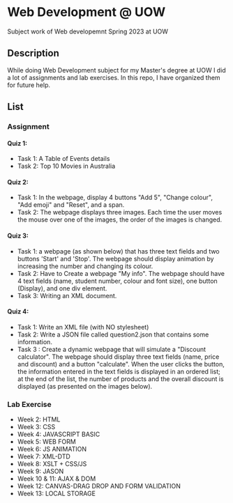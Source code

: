 # Web Development @ UOW
Subject work of Web developemnt Spring 2023 at UOW
## Description
While doing Web Development subject for my Master's degree at UOW I did a lot of assignments and 
lab exercises. In this repo, I have organized them for future help.

## List
### Assignment
#### Quiz 1: 
* Task 1: A Table of Events details
* Task 2: Top 10 Movies in Australia
#### Quiz 2:
* Task 1: In the webpage, display 4 buttons "Add 5", "Change colour", "Add emoji" and "Reset", and a span.
* Task 2: The webpage displays three images. Each time the user moves the mouse over one of the images, the order of the images is changed. 
#### Quiz 3:
* Task 1: a webpage (as shown below) that has three text fields and two buttons 'Start' and 'Stop'. The webpage should display animation by increasing the number and changing its colour.
* Task 2: Have to Create a webpage "My info". The webpage should have 4 text fields (name, student number, colour and font size), one button (Display), and one div element.
* Task 3: Writing an XML document.
#### Quiz 4:
* Task 1: Write an XML file (with NO stylesheet) 
* Task 2: Write a JSON file called question2.json that contains some information.
* Task 3 : Create a dynamic webpage that will simulate a "Discount calculator". The webpage should display three text fields (name, price and discount) and a button "calculate". When the user clicks the button, the information entered in the text fields is displayed in an ordered list; at the end of the list, the number of products and the overall discount is displayed (as presented on the images below).
	
### Lab Exercise
* Week 2: HTML
* Week 3: CSS
* Week 4: JAVASCRIPT BASIC 
* Week 5: WEB FORM
* Week 6: JS ANIMATION
* Week 7: XML-DTD
* Week 8: XSLT + CSS/JS
* Week 9: JASON
* Week 10 & 11: AJAX & DOM 
* Week 12: CANVAS-DRAG DROP AND FORM VALIDATION
* Week 13: LOCAL STORAGE
